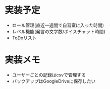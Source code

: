 # 実装予定
* ロール管理(直近一週間で自習室に入った時間)
* レベル機能(発言の文字数/ボイスチャット時間)
* ToDoリスト

# 実装メモ
* ユーザーごとの記録はcsvで管理する
* バックアップはGoogleDriveに保存したい